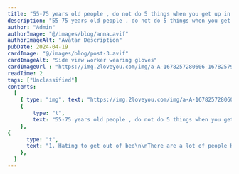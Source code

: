 ```yaml
---
title: "55-75 years old people , do not do 5 things when you get up in the morning. 305 people have entered the hospital Recently!"
description: "55-75 years old people , do not do 5 things when you get up in the morning. 305 people have entered the hospital Recently!"
author: "Admin"
authorImage: "@/images/blog/anna.avif"
authorImageAlt: "Avatar Description"
pubDate: 2024-04-19
cardImage: "@/images/blog/post-3.avif"
cardImageAlt: "Side view worker wearing gloves"
cardImageUrl : "https://img.2loveyou.com/img/a-A-1678257280606-1678257928290.jpg"
readTime: 2
tags: ["Unclassified"]
contents:
  [
    { type: "img", text: "https://img.2loveyou.com/img/a-A-1678257280606-1678257928290.jpg" },
    { 
        type: "t", 
        text: "55-75 years old people , do not do 5 things when you get up in the morning. 305 people have entered the hospital Recently!"
    },
{
      type: "t",
      text: "1. Hating to get out of bed\n\nThere are a lot of people Hating to get out of bed in the morning. Some studies have found that if there is too much time to Hating to get out of bed, it will be mentally stunned and motivated during the day. Hating to get out of bed will disturb the normal schedule and affect health. Therefore, instead of closed eyes to fight psychological struggle, it is better to get up early and let yourself welcome a day with sufficient energy.\n\n2. Strong exercise\n\nMany people have the habit of morning transport, which is worthy of encouraging, but if you get up after getting up and wash, you rush to do strenuous exercise. Cerebrovascular accidents. In addition, if you do n\u2019t eat breakfast before exercise, it may make you thin and thin in the long run.\n\n3. Rub your eyes\n\nAfter waking up, if the eyes cannot be opened, many people will rub their eyes with their hands. In fact, Xiaobian does not encourage this approach. Because when rubbing his eyes, the bacteria on your hands will bring into the eyes, which can easily cause eye infections.\n\n4, stack quilt\n\nThe quilt is not necessarily a good habit. In a bed, there are about 2 million mites, and there are more dust dandruff. Do not stack the quilt can cause the cup to lose water quickly and wipe out the dirty things and bacteria.\n\n5. Do not eat breakfast\n\nDo not eat breakfast, horse tiger breakfast, etc. are a misunderstanding in diet. From the evening to the morning, the body has been on an empty stomach for 12 hours, and the blood sugar will decrease. If you do not eat breakfast in the morning, the brain will be damaged because he cannot get blood sugar supplement. Therefore, if you want to improve your work efficiency, you still have to eat breakfast in the morning."
    },
  ]
---
```

